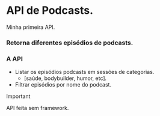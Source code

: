 # API de Podcasts.
Minha primeira API. 

### Retorna diferentes episódios de podcasts.

### A API
 - Listar os episódios podcasts em sessões de categorias.
    - [saúde, bodybuilder, humor, etc].
 - Filtrar episódios por nome do podcast.

> [!IMPORTANT]  
> API feita sem framework.
